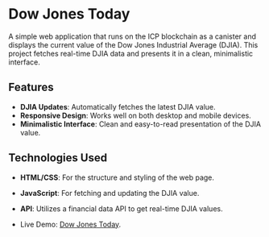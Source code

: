 # Dow Jones Today

A simple web application that runs on the ICP blockchain as a canister and displays the current value of the Dow Jones Industrial Average (DJIA). This project fetches real-time DJIA data and presents it in a clean, minimalistic interface.

## Features

- **DJIA Updates**: Automatically fetches the latest DJIA value.
- **Responsive Design**: Works well on both desktop and mobile devices.
- **Minimalistic Interface**: Clean and easy-to-read presentation of the DJIA value.

## Technologies Used

- **HTML/CSS**: For the structure and styling of the web page.
- **JavaScript**: For fetching and updating the DJIA value.
- **API**: Utilizes a financial data API to get real-time DJIA values.

- Live Demo: [Dow Jones Today](https://dowjonestoday.online).


  
